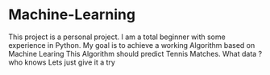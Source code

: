 # Machine-Learning
This project is a personal project.
I am a total beginner with some experience in Python.
My goal is to achieve a working Algorithm based on Machine Learing
This Algorithm should predict Tennis Matches. 
What data ? who knows
Lets just give it a try
